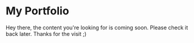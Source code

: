 # My Portfolio
 
Hey there, the content you're looking for is coming soon. Please check it back later.
Thanks for the visit ;)

